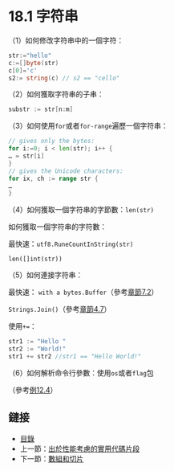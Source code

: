 # 18.1 字符串

（1）如何修改字符串中的一個字符：

```go
str:="hello"
c:=[]byte(str)
c[0]='c'
s2:= string(c) // s2 == "cello"
```

（2）如何獲取字符串的子串：

```go
substr := str[n:m]
```

（3）如何使用`for`或者`for-range`遍歷一個字符串：

```go
// gives only the bytes:
for i:=0; i < len(str); i++ {
… = str[i]
}
// gives the Unicode characters:
for ix, ch := range str {
…
}
```

（4）如何獲取一個字符串的字節數：`len(str)`

 如何獲取一個字符串的字符數：

 最快速：`utf8.RuneCountInString(str)` 

 `len([]int(str))` 

（5）如何連接字符串：

 最快速：
`with a bytes.Buffer`（參考[章節7.2](07.2.md)）

`Strings.Join()`（參考[章節4.7](04.7.md)）
    
使用`+=`：

 ```go
 str1 := "Hello " 
 str2 := "World!"
 str1 += str2 //str1 == "Hello World!"
 ```

（6）如何解析命令行參數：使用`os`或者`flag`包

（參考[例12.4](examples/chapter_12/fileinput.go)）

## 鏈接

- [目錄](directory.md)
- 上一節：[出於性能考慮的實用代碼片段](18.0.md)
- 下一節：[數組和切片](18.2.md)